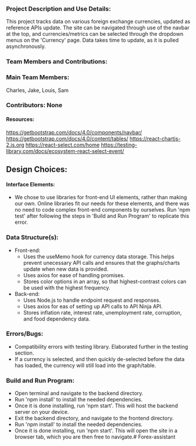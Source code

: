 ### Project Description and Use Details:
This project tracks data on various foreign exchange currencies, updated as reference APIs update. The site can be navigated through use of the navbar at the top, and currencies/metrics can be selected through the dropdown menus on the 'Currency' page. Data takes time to update, as it is pulled asynchronously.

### <b>Team Members and Contributions</b>:
### Main Team Members: 
Charles, Jake, Louis, Sam
### Contributors: None

#### Resources:
https://getbootstrap.com/docs/4.0/components/navbar/
https://getbootstrap.com/docs/4.0/content/tables/
https://react-chartjs-2.js.org
https://react-select.com/home
https://testing-library.com/docs/ecosystem-react-select-event/

## Design Choices:

#### Interface Elements:
- We chose to use libraries for front-end UI elements, rather than making our own. Online libraries fit our needs for these elements, and there was no need to code complex front-end components by ourselves. Run 'npm test' after following the steps in 'Build and Run Program' to replicate this error.

### Data Structure(s):
- Front-end:
  - Uses the useMemo hook for currency data storage. This helps prevent unecessary API calls and ensures that the graphs/charts update when new data is provided.
  - Uses axios for ease of handling promises.
  - Stores color options in an array, so that highest-contrast colors can be used with the highest frequency.
- Back-end:
  - Uses Node.js to handle endpoint request and responses.
  - Uses axios for eas of setting up API calls to API Ninja API.
  - Stores inflation rate, interest rate, unemployment rate, corruption, and food dependency data.

### Errors/Bugs:
- Compatibility errors with testing library. Elaborated further in the testing section.
- If a currency is selected, and then quickly de-selected before the data has loaded, the currency will still load into the graph/table.

### Build and Run Program:
- Open terminal and navigate to the backend directory. 
- Run 'npm install' to install the needed dependencies.
- Once it is done installing, run 'npm start'. This will host the backend server on your device.
- Exit the backend directory, and navigate to the frontend directory.
- Run 'npm install' to install the needed dependencies.
- Once it is done installing, run 'npm start'. This will open the site in a browser tab, which you are then free to navigate.# Forex-assistant
